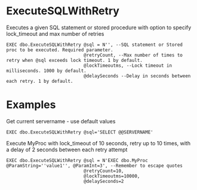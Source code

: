 # ExecuteSQLWithRetry
Executes a given SQL statement or stored procedure with option to specify lock_timeout and max number of retries

```
EXEC dbo.ExecuteSQLWithRetry @sql = N'', --SQL statement or Stored proc to be executed. Required parameter.
                             @retryCount, --Max number of times to retry when @sql exceeds lock timeout. 1 by default.
                             @lockTimeoutms, --Lock timeout in milliseconds. 1000 by default.
                             @delaySeconds --Delay in seconds between each retry. 1 by default.
```
# Examples

Get current servername - use default values

```EXEC dbo.ExecuteSQLWithRetry @sql='SELECT @@SERVERNAME'```



Execute MyProc with lock_timeout of 10 seconds, retry up to 10 times, with a delay of 2 seconds between each retry attempt
```
EXEC dbo.ExecuteSQLWithRetry @sql = N'EXEC dbo.MyProc @ParamString=''value1'', @ParamInt=3', --Remember to escape quotes
                             @retryCount=10,
                             @lockTimeoutms=10000,
                             @delaySeconds=2
```


